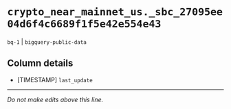 # `crypto_near_mainnet_us._sbc_27095ee04d6f4c6689f1f5e42e554e43`
`bq-1` | `bigquery-public-data`

## Column details
* [TIMESTAMP] `last_update`

-------------------------------------------------------------------------------
*Do not make edits above this line.*
